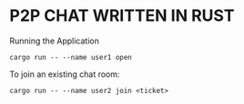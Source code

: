 # P2P CHAT WRITTEN IN RUST

Running the Application

``cargo run -- --name user1 open``

To join an existing chat room:

``cargo run -- --name user2 join <ticket>``
